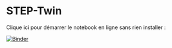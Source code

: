 # STEP-Twin

Clique ici pour démarrer le notebook en ligne sans rien installer :

[![Binder](https://mybinder.org/badge_logo.svg)](https://mybinder.org/v2/gh/VotreCompte/step-twin/HEAD)
